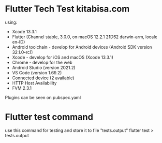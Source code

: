 # Flutter Tech Test kitabisa.com

using: 

- Xcode 13.3.1
- Flutter (Channel stable, 3.0.0, on macOS 12.2.1 21D62 darwin-arm, locale en-ID)
- Android toolchain - develop for Android devices (Android SDK version 32.1.0-rc1)
- Xcode - develop for iOS and macOS (Xcode 13.3.1)
- Chrome - develop for the web
- Android Studio (version 2021.2)
- VS Code (version 1.69.2)
- Connected device (2 available)
- HTTP Host Availability
- FVM 2.3.1

Plugins can be seen on pubspec.yaml

# Flutter test command

use this command for testing and store it to file "tests.output"
    flutter test > tests.output
